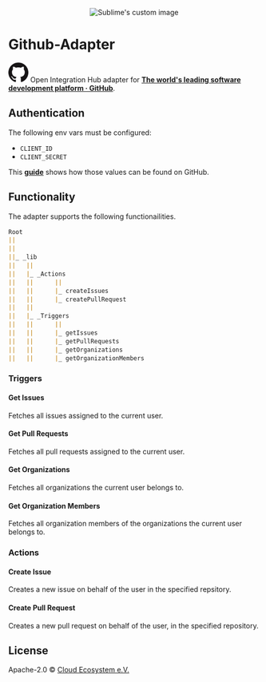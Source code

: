 <p align="center">
  <img src="https://github.com/openintegrationhub/openintegrationhub/blob/master/Assets/medium-oih-einzeilig-zentriert.jpg" alt="Sublime's custom image" width="400"/>
</p>


# Github-Adapter

<img src="logo.png" alt="Sublime's custom image" width="40"/> Open Integration Hub adapter for [**The world's leading software development platform · GitHub**](https://github.com).

## Authentication

The following env vars must be configured:

- `CLIENT_ID`
- `CLIENT_SECRET`

This [**guide**](https://auth0.com/docs/connections/social/github) shows how those values can be found on GitHub.

## Functionality

The adapter supports the following functionailities.

```markdown
Root
||
||
||_ _lib
||   ||
||   |_ _Actions
||   ||      ||
||   ||      |_ createIssues
||   ||      |_ createPullRequest
||   ||
||   |_ _Triggers
||   ||      ||
||   ||      |_ getIssues
||   ||      |_ getPullRequests
||   ||      |_ getOrganizations
||   ||      |_ getOrganizationMembers
```

### Triggers

#### Get Issues

Fetches all issues assigned to the current user.

#### Get Pull Requests

Fetches all pull requests assigned to the current user.

#### Get Organizations

Fetches all organizations the current user belongs to.

#### Get Organization Members

Fetches all organization members of the organizations the current user belongs to.

### Actions

#### Create Issue

Creates a new issue on behalf of the user in the specified repsitory.

#### Create Pull Request

Creates a new pull request on behalf of the user, in the specified repository.

## License

Apache-2.0 © [Cloud Ecosystem e.V.](https://www.cloudecosystem.org/)
